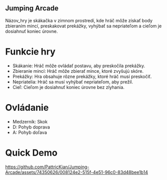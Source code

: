 ## Jumping Arcade

Názov_hry je skákačka v zimnom prostredí, kde hráč môže získať body zbieraním mincí, preskakovat prekážky, vyhýbať sa nepriateľom a cieľom je dosiahnuť koniec úrovne.

# Funkcie hry

- Skákanie: Hráč môže ovládať postavu, aby preskočila prekážky.
- Zbieranie mincí: Hráč môže zbierať mince, ktoré zvyšujú skóre.
- Prekážky: Hra obsahuje rôzne prekážky, ktoré hráč musí preskočiť.
- Nepriatelia: Hráč sa musí vyhýbať nepriateľom, aby prežil.
- Cieľ: Cieľom je dosiahnuť koniec úrovne bez zlyhania.

# Ovládanie

- Medzerník: Skok
- D: Pohyb doprava
- A: Pohyb doľava



# Quick Demo

https://github.com/PattricKian/Jumping-Arcade/assets/74350626/008124e2-515f-4e51-96c0-83d48bee1b14


